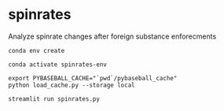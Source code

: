 # spinrates

Analyze spinrate changes after foreign substance enforecments


```
conda env create
```

```
conda activate spinrates-env
```

```
export PYBASEBALL_CACHE="`pwd`/pybaseball_cache"
python load_cache.py --storage local
```

```
streamlit run spinrates.py
```
